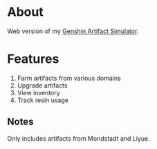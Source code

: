 # About
Web version of my [Genshin Artifact Simulator](https://github.com/trwstin/GenAS).

# Features
1. Farm artifacts from various domains
2. Upgrade artifacts
3. View inventory
4. Track resin usage

## Notes
Only includes artifacts from Mondstadt and Liyue.
